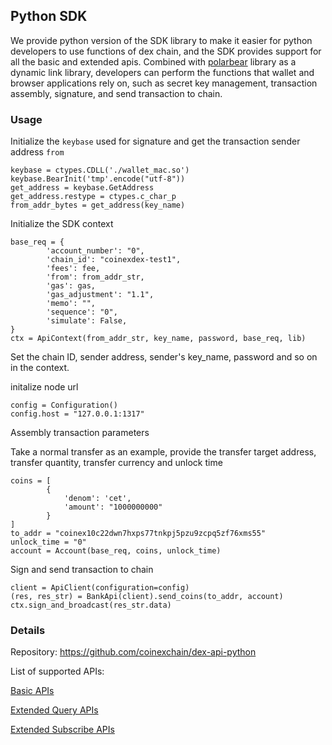 ## Python SDK

We provide python version of the SDK library to make it easier for python developers to use  functions of  dex chain, and the SDK provides support for all the basic and extended apis. Combined with [polarbear](https://github.com/coinexchain/polarbear/) library as a dynamic link library, developers can perform the functions that wallet and browser applications rely on, such as secret key management, transaction assembly, signature, and send transaction to chain.

### Usage

Initialize the `keybase` used for signature and get the transaction sender address `from`

```
keybase = ctypes.CDLL('./wallet_mac.so')
keybase.BearInit('tmp'.encode("utf-8"))
get_address = keybase.GetAddress
get_address.restype = ctypes.c_char_p
from_addr_bytes = get_address(key_name)
```

Initialize the SDK context

```
base_req = {
        'account_number': "0",
        'chain_id': "coinexdex-test1",
        'fees': fee,
        'from': from_addr_str,
        'gas': gas,
        'gas_adjustment': "1.1",
        'memo': "",
        'sequence': "0",
        'simulate': False,
}
ctx = ApiContext(from_addr_str, key_name, password, base_req, lib)
```

Set the chain ID, sender address,  sender's key_name, password and so on in the context.

initalize node url

```
config = Configuration()
config.host = "127.0.0.1:1317"
```

Assembly transaction parameters

Take a normal transfer as an example, provide the transfer target address, transfer quantity, transfer currency and unlock time

```
coins = [
        {
            'denom': 'cet',
            'amount': "1000000000"
        }
]
to_addr = "coinex10c22dwn7hxps77tnkpj5pzu9zcpq5zf76xms55"
unlock_time = "0"
account = Account(base_req, coins, unlock_time)
```

Sign and send transaction to chain

```
client = ApiClient(configuration=config)
(res, res_str) = BankApi(client).send_coins(to_addr, account)
ctx.sign_and_broadcast(res_str.data)
```

### Details

Repository: https://github.com/coinexchain/dex-api-python

List of supported APIs: 

[Basic APIs](./api/rest-api.html) 

[Extended Query APIs](./api/tradeserver-rest-api.html)

[Extended Subscribe APIs](./ext-watcher/websocket-subscription.md)

